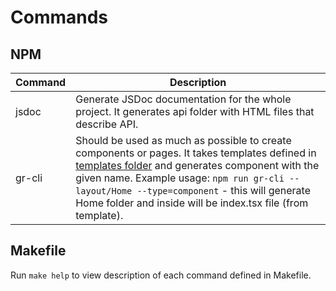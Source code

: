 # Commands

## NPM

| Command | Description                                                                                                                                                                                                                                                                                                                                 |
| ------- | ------------------------------------------------------------------------------------------------------------------------------------------------------------------------------------------------------------------------------------------------------------------------------------------------------------------------------------------- |
| jsdoc   | Generate JSDoc documentation for the whole project. It generates api folder with HTML files that describe API.                                                                                                                                                                                                                              |
| gr-cli  | Should be used as much as possible to create components or pages. It takes templates defined in [templates folder](resources/ts/templates) and generates component with the given name. Example usage: `npm run gr-cli -- layout/Home --type=component` - this will generate Home folder and inside will be index.tsx file (from template). |

## Makefile

Run `make help` to view description of each command defined in Makefile.
